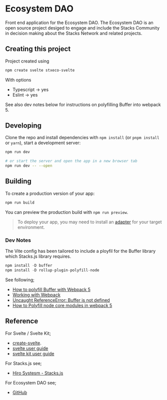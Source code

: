 # Ecosystem DAO

Front end application for the Ecosystem DAO. The Ecosystem DAO is an
open source project desiged to engage and include the Stacks Community
in decision making about the Stacks Network and related projects.

## Creating this project

Project created using

```bash
npm create svelte stxeco-svelte
```

With options

- Typescript -> yes
- Eslint -> yes

See also dev notes below for instructions on polyfilling Buffer into webpack 5.

## Developing

Clone the repo and install dependencies with `npm install` (or `pnpm install` or `yarn`), start a development server:

```bash
npm run dev

# or start the server and open the app in a new browser tab
npm run dev -- --open
```

## Building

To create a production version of your app:

```bash
npm run build
```

You can preview the production build with `npm run preview`.

> To deploy your app, you may need to install an [adapter](https://kit.svelte.dev/docs/adapters) for your target environment.

### Dev Notes

The Vite config has been tailored to include a ployfil for the Buffer library which
Stacks.js library requires.

```js
npm install -D buffer
npm install -D rollup-plugin-polyfill-node
```

See following;

- [How to polyfill Buffer with Webpack 5
  ](https://viglucci.io/how-to-polyfill-buffer-with-webpack-5)
- [Working with Webpack](https://cli.vuejs.org/guide/webpack.html#chaining-advanced)
- [Uncaught ReferenceError: Buffer is not defined](https://stackoverflow.com/questions/68707553/uncaught-referenceerror-buffer-is-not-defined)
- [How to Polyfill node core modules in webpack 5](https://stackoverflow.com/questions/64557638/how-to-polyfill-node-core-modules-in-webpack-5)

## Reference

For Svelte / Svelte Kit;

- [create-svelte](https://github.com/sveltejs/kit/tree/master/packages/create-svelte).
- [svelte user guide](https://svelte.dev/tutorial/writable-stores)
- [svelte kit user guide](https://kit.svelte.dev/docs/introduction#before-we-begin)

For Stacks.js see;

- [Hiro Systesm - Stacks.js](https://github.com/hirosystems/stacks.js)

For Ecosystem DAO see;

- [GitHub](https://github.com/Clarity-Innovation-Lab/ecosystem-dao)
